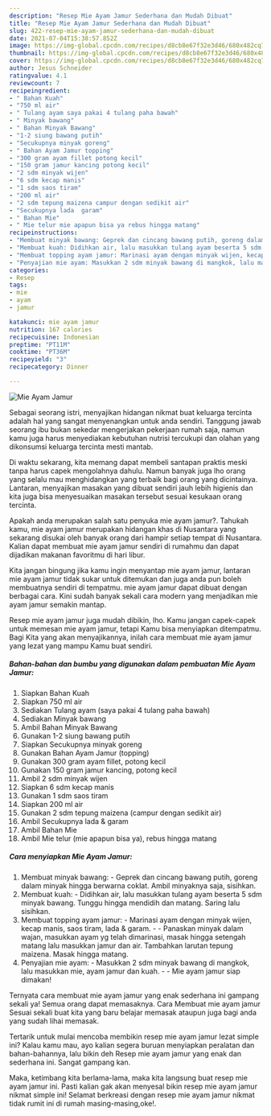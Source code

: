 ```yaml
---
description: "Resep Mie Ayam Jamur Sederhana dan Mudah Dibuat"
title: "Resep Mie Ayam Jamur Sederhana dan Mudah Dibuat"
slug: 422-resep-mie-ayam-jamur-sederhana-dan-mudah-dibuat
date: 2021-07-04T15:38:57.852Z
image: https://img-global.cpcdn.com/recipes/d8cb8e67f32e3d46/680x482cq70/mie-ayam-jamur-foto-resep-utama.jpg
thumbnail: https://img-global.cpcdn.com/recipes/d8cb8e67f32e3d46/680x482cq70/mie-ayam-jamur-foto-resep-utama.jpg
cover: https://img-global.cpcdn.com/recipes/d8cb8e67f32e3d46/680x482cq70/mie-ayam-jamur-foto-resep-utama.jpg
author: Jesus Schneider
ratingvalue: 4.1
reviewcount: 7
recipeingredient:
- " Bahan Kuah"
- "750 ml air"
- " Tulang ayam saya pakai 4 tulang paha bawah"
- " Minyak bawang"
- " Bahan Minyak Bawang"
- "1-2 siung bawang putih"
- "Secukupnya minyak goreng"
- " Bahan Ayam Jamur topping"
- "300 gram ayam fillet potong kecil"
- "150 gram jamur kancing potong kecil"
- "2 sdm minyak wijen"
- "6 sdm kecap manis"
- "1 sdm saos tiram"
- "200 ml air"
- "2 sdm tepung maizena campur dengan sedikit air"
- "Secukupnya lada  garam"
- " Bahan Mie"
- " Mie telur mie apapun bisa ya rebus hingga matang"
recipeinstructions:
- "Membuat minyak bawang: Geprek dan cincang bawang putih, goreng dalam minyak hingga berwarna coklat. Ambil minyaknya saja, sisihkan."
- "Membuat kuah: Didihkan air, lalu masukkan tulang ayam beserta 5 sdm minyak bawang. Tunggu hingga mendidih dan matang. Saring lalu sisihkan."
- "Membuat topping ayam jamur: Marinasi ayam dengan minyak wijen, kecap manis, saos tiram, lada &amp; garam.   Panaskan minyak dalam wajan, masukkan ayam yg telah dimarinasi, masak hingga setengah matang lalu masukkan jamur dan air. Tambahkan larutan tepung maizena. Masak hingga matang."
- "Penyajian mie ayam: Masukkan 2 sdm minyak bawang di mangkok, lalu masukkan mie, ayam jamur dan kuah.   Mie ayam jamur siap dimakan!"
categories:
- Resep
tags:
- mie
- ayam
- jamur

katakunci: mie ayam jamur 
nutrition: 167 calories
recipecuisine: Indonesian
preptime: "PT11M"
cooktime: "PT36M"
recipeyield: "3"
recipecategory: Dinner

---
```



![Mie Ayam Jamur](https://img-global.cpcdn.com/recipes/d8cb8e67f32e3d46/680x482cq70/mie-ayam-jamur-foto-resep-utama.jpg)

Sebagai seorang istri, menyajikan hidangan nikmat buat keluarga tercinta adalah hal yang sangat menyenangkan untuk anda sendiri. Tanggung jawab seorang ibu bukan sekedar mengerjakan pekerjaan rumah saja, namun kamu juga harus menyediakan kebutuhan nutrisi tercukupi dan olahan yang dikonsumsi keluarga tercinta mesti mantab.

Di waktu  sekarang, kita memang dapat membeli santapan praktis meski tanpa harus capek mengolahnya dahulu. Namun banyak juga lho orang yang selalu mau menghidangkan yang terbaik bagi orang yang dicintainya. Lantaran, menyajikan masakan yang dibuat sendiri jauh lebih higienis dan kita juga bisa menyesuaikan masakan tersebut sesuai kesukaan orang tercinta. 



Apakah anda merupakan salah satu penyuka mie ayam jamur?. Tahukah kamu, mie ayam jamur merupakan hidangan khas di Nusantara yang sekarang disukai oleh banyak orang dari hampir setiap tempat di Nusantara. Kalian dapat membuat mie ayam jamur sendiri di rumahmu dan dapat dijadikan makanan favoritmu di hari libur.

Kita jangan bingung jika kamu ingin menyantap mie ayam jamur, lantaran mie ayam jamur tidak sukar untuk ditemukan dan juga anda pun boleh membuatnya sendiri di tempatmu. mie ayam jamur dapat dibuat dengan berbagai cara. Kini sudah banyak sekali cara modern yang menjadikan mie ayam jamur semakin mantap.

Resep mie ayam jamur juga mudah dibikin, lho. Kamu jangan capek-capek untuk memesan mie ayam jamur, tetapi Kamu bisa menyiapkan ditempatmu. Bagi Kita yang akan menyajikannya, inilah cara membuat mie ayam jamur yang lezat yang mampu Kamu buat sendiri.

<!--inarticleads1-->

##### Bahan-bahan dan bumbu yang digunakan dalam pembuatan Mie Ayam Jamur:

1. Siapkan  Bahan Kuah
1. Siapkan 750 ml air
1. Sediakan  Tulang ayam (saya pakai 4 tulang paha bawah)
1. Sediakan  Minyak bawang
1. Ambil  Bahan Minyak Bawang
1. Gunakan 1-2 siung bawang putih
1. Siapkan Secukupnya minyak goreng
1. Gunakan  Bahan Ayam Jamur (topping)
1. Gunakan 300 gram ayam fillet, potong kecil
1. Gunakan 150 gram jamur kancing, potong kecil
1. Ambil 2 sdm minyak wijen
1. Siapkan 6 sdm kecap manis
1. Gunakan 1 sdm saos tiram
1. Siapkan 200 ml air
1. Gunakan 2 sdm tepung maizena (campur dengan sedikit air)
1. Ambil Secukupnya lada &amp; garam
1. Ambil  Bahan Mie
1. Ambil  Mie telur (mie apapun bisa ya), rebus hingga matang




<!--inarticleads2-->

##### Cara menyiapkan Mie Ayam Jamur:

1. Membuat minyak bawang: - Geprek dan cincang bawang putih, goreng dalam minyak hingga berwarna coklat. Ambil minyaknya saja, sisihkan.
1. Membuat kuah: - Didihkan air, lalu masukkan tulang ayam beserta 5 sdm minyak bawang. Tunggu hingga mendidih dan matang. Saring lalu sisihkan.
1. Membuat topping ayam jamur: - Marinasi ayam dengan minyak wijen, kecap manis, saos tiram, lada &amp; garam.  -  - Panaskan minyak dalam wajan, masukkan ayam yg telah dimarinasi, masak hingga setengah matang lalu masukkan jamur dan air. Tambahkan larutan tepung maizena. Masak hingga matang.
1. Penyajian mie ayam: - Masukkan 2 sdm minyak bawang di mangkok, lalu masukkan mie, ayam jamur dan kuah.  -  - Mie ayam jamur siap dimakan!




Ternyata cara membuat mie ayam jamur yang enak sederhana ini gampang sekali ya! Semua orang dapat memasaknya. Cara Membuat mie ayam jamur Sesuai sekali buat kita yang baru belajar memasak ataupun juga bagi anda yang sudah lihai memasak.

Tertarik untuk mulai mencoba membikin resep mie ayam jamur lezat simple ini? Kalau kamu mau, ayo kalian segera buruan menyiapkan peralatan dan bahan-bahannya, lalu bikin deh Resep mie ayam jamur yang enak dan sederhana ini. Sangat gampang kan. 

Maka, ketimbang kita berlama-lama, maka kita langsung buat resep mie ayam jamur ini. Pasti kalian gak akan menyesal bikin resep mie ayam jamur nikmat simple ini! Selamat berkreasi dengan resep mie ayam jamur nikmat tidak rumit ini di rumah masing-masing,oke!.

